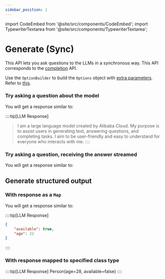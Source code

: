```yaml
---
sidebar_position: 1
---
```


import CodeEmbed from '@site/src/components/CodeEmbed';
import TypewriterTextarea from '@site/src/components/TypewriterTextarea';

# Generate (Sync)

This API lets you ask questions to the LLMs in a synchronous way.
This API corresponds to
the [completion](https://github.com/jmorganca/ollama/blob/main/docs/api.md#generate-a-completion) API.

Use the `OptionBuilder` to build the `Options` object
with [extra parameters](https://github.com/jmorganca/ollama/blob/main/docs/modelfile.md#valid-parameters-and-values).
Refer
to [this](/apis-extras/options-builder).

### Try asking a question about the model

<CodeEmbed src="https://raw.githubusercontent.com/ollama4j/ollama4j-examples/refs/heads/main/src/main/java/io/github/ollama4j/examples/Generate.java" />

You will get a response similar to:

::::tip[LLM Response]
> I am a large language model created by Alibaba Cloud. My purpose is to assist users in generating text, answering
> questions, and completing tasks. I aim to be user-friendly and easy to understand for everyone who interacts with me.
::::

### Try asking a question, receiving the answer streamed

<CodeEmbed src="https://raw.githubusercontent.com/ollama4j/ollama4j-examples/refs/heads/main/src/main/java/io/github/ollama4j/examples/GenerateStreamingWithTokenConcatenation.java" />

You will get a response similar to:

<!-- ::::tip[LLM Response]
> The
>
> The capital
>
> The capital of
>
> The capital of France
>
> The capital of France is
>
> The capital of France is Paris
>
> The capital of France is Paris.
:::: -->

<TypewriterTextarea
    textContent='The capital of France is Paris.'
    typingSpeed={30}
    pauseBetweenSentences={1200}
    height='55px'
    width='100%'
/>

## Generate structured output

### With response as a `Map`

<CodeEmbed src="https://raw.githubusercontent.com/ollama4j/ollama4j-examples/refs/heads/main/src/main/java/io/github/ollama4j/examples/StructuredOutput.java" />

You will get a response similar to:

::::tip[LLM Response]
```json
{
    "available": true,
    "age": 22
}
```
::::

### With response mapped to specified class type

<CodeEmbed src="https://raw.githubusercontent.com/ollama4j/ollama4j-examples/refs/heads/main/src/main/java/io/github/ollama4j/examples/StructuredOutputMappedToObject.java" />

::::tip[LLM Response]
Person(age=28, available=false)
::::